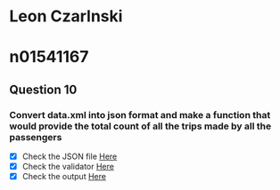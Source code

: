 # Leon Czarlnski
# n01541167

## Question 10

### Convert data.xml into json format and make a function that would provide the total count of all the trips made by all the passengers
- [X] Check the JSON file [Here](passengers.json)
- [X] Check the validator [Here](JSON_Validator.png)
- [X] Check the output [Here](output1854.png)